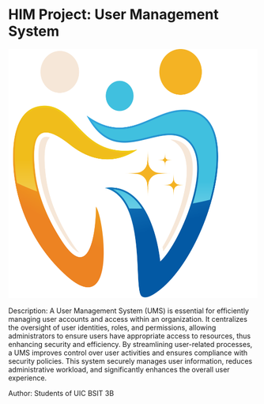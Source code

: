 # HIM Project: User Management System

<div align="center">
<img src="UserMgt\public\UMSLOGO.svg" alt="System Logo">
</div>

Description: A User Management System (UMS) is essential for efficiently managing user accounts and access within an organization. It centralizes the oversight of user identities, roles, and permissions, allowing administrators to ensure users have appropriate access to resources, thus enhancing security and efficiency. By streamlining user-related processes, a UMS improves control over user activities and ensures compliance with security policies. This system securely manages user information, reduces administrative workload, and significantly enhances the overall user experience.

Author: Students of UIC BSIT 3B